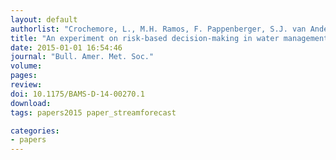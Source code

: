 ```yaml
---
layout: default
authorlist: "Crochemore, L., M.H. Ramos, F. Pappenberger, S.J. van Andel, and A.W. Wood"
title: "An experiment on risk-based decision-making in water management using probabilistic forecasts"
date: 2015-01-01 16:54:46
journal: "Bull. Amer. Met. Soc."
volume:
pages:
review:
doi: 10.1175/BAMS-D-14-00270.1
download:
tags: papers2015 paper_streamforecast

categories:
- papers
---
```

